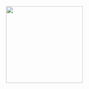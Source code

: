 <div align="center">
  <img height="203" src="https://i.ibb.co.com/Nj5rpQb/IMG-9842.jpg"  />
</div>

###
